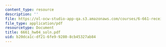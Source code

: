```yaml
---
content_type: resource
description: ''
file: https://ol-ocw-studio-app-qa.s3.amazonaws.com/courses/6-661-receivers-antennas-and-signals-spring-2003/b20dca1cdf216fe992808cb45327ab84_6661_hw04_soln.pdf
file_type: application/pdf
resourcetype: Document
title: 6661_hw04_soln.pdf
uid: b20dca1c-df21-6fe9-9280-8cb45327ab84
---
```

